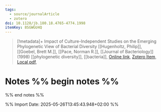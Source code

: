 ```yaml
---
tags:
  - source/journalArticle
  - zotero
doi: 10.1128/jb.180.18.4765-4774.1998
itemKey: 8SGWGU4Q
---
```

>[!metadata]+
> Impact of Culture-Independent Studies on the Emerging Phylogenetic View of Bacterial Diversity
> [[Hugenholtz, Philip]], [[Goebel, Brett M.]], [[Pace, Norman R.]], 
> [[Journal of Bacteriology]] (1998)
> [[phylogenetic diversity]], [[bacteria]], 
> [Online link](https://journals.asm.org/doi/10.1128/jb.180.18.4765-4774.1998), [Zotero Item](zotero://select/library/items/8SGWGU4Q), [Local pdf](file://C:/Users/aburg/Documents/references/zotero/storage/CKE34EGU/Hugenholtz1998_ImpactCultureIndependent.pdf), 

# Notes %% begin notes %%

%% end notes %%




%% Import Date: 2025-05-26T13:45:43.948+02:00 %%

